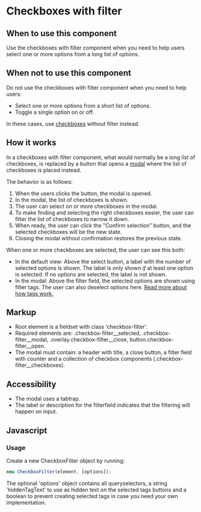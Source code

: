 # Checkboxes with filter

## When to use this component

Use the checkboxes with filter component when you need to help users select one or more options from a long list of options.

## When not to use this component

Do not use the checkboxes with filter component when you need to help users:

* Select one or more options from a short list of options.
* Toggle a single option on or off.

In these cases, use <a href="{{path './checkboxes.html'}}">checkboxes</a> without filter instead.

## How it works

In a checkboxes with filter component, what would normally be a long list of checkboxes, is replaced by a button that opens a <a href="{{path './modal.html'}}">modal</a> where the list of checkboxes is placed instead. 

The behavior is as follows:

1. When the users clicks the button, the modal is opened.
2. In the modal, the list of checkboxes is shown.
3. The user can select on or more checkboxes in the modal.
4. To make finding and selecting the right checkboxes easier, the user can filter the list of checkboxes to narrow it down.
5. When ready, the user can click the "Confirm selection" button, and the selected checkboxes will be the new state.
6. Closing the modal without confirmation restores the previous state.

When one or more checkboxes are selected, the user can see this both:

* In the default view: Above the select button, a label with the number of selected options is shown. The label is only shown *if* at least one option is selected. If no options are selected, the label is not shown.
* In the modal: Above the filter field, the selected options are shown using filter tags. The user can also deselect options here. <a href="{{path './tag.html'}}">Read more about how tags work.</a>

## Markup

* Root element is a fieldset with class 'checkbox-filter'.
* Required elements are: .checkbox-filter__selected, .checkbox-filter__modal,
  .overlay.checkbox-filter__close, button.checkbox-filter__open.
* The modal must contain: a header with title, a close button,
  a filter field with counter and a collection of
  checkbox components (.checkbox-filter__checkboxes).

## Accessibility

* The modal uses a tabtrap.
* The label or description for the filterfield indicates that the
  filtering will happen on input.

## Javascript

### Usage

Create a new CheckboxFilter object by running:

```js
new CheckboxFilter(element, [options]);
```

The optional 'options' object contains all queryselectors, a string 'hiddenTagText'
to use as hidden text on the selected tags buttons and a boolean to prevent creating
selected tags in case you need your own implementation.
